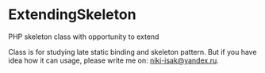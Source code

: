 # ExtendingSkeleton
PHP skeleton class with opportunity to extend

Class is for studying late static binding and skeleton pattern. But if you have idea how it can usage, please write me on: niki-isak@yandex.ru.
